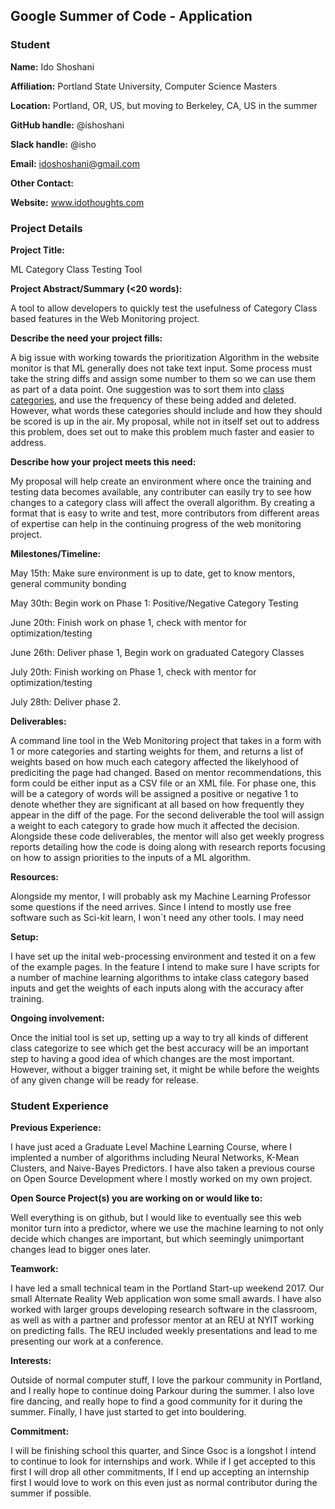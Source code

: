 ## Google Summer of Code - Application

### Student

**Name:** Ido Shoshani

**Affiliation:** Portland State University, Computer Science Masters

**Location:** Portland, OR, US, but moving to Berkeley, CA, US in the summer

**GitHub handle:** @ishoshani

**Slack handle:** @isho

**Email:** idoshoshani@gmail.com

**Other Contact:**  

**Website:** www.idothoughts.com

### Project Details

**Project Title:**  

ML Category Class Testing Tool

**Project Abstract/Summary (<20 words):**  

A tool to allow developers to quickly test the usefulness of Category Class based features in the Web Monitoring project. 

**Describe the need your project fills:**  

A big issue with working towards the prioritization Algorithm in the website monitor is that ML generally does not take text input. Some process must take the string diffs and assign some number to them so we can use them as part of a data point. One suggestion was to sort them into [class categories](https://github.com/edgi-govdata-archiving/web-monitoring-processing/issues/28), and use the frequency of these being added and deleted. However, what words these categories should include and how they should be scored is up in the air. My proposal, while not in itself set out to address this problem, does set out to make this problem much faster and easier to address. 

**Describe how your project meets this need:**  
  
  My proposal will help create an environment where once the training and testing data becomes available, any contributer can easily try to see how changes to a category class will affect the overall algorithm. By creating a format that is easy to write and test, more contributors from different areas of expertise can help in the continuing progress of the web monitoring project. 

**Milestones/Timeline:**  

May 15th: Make sure environment is up to date, get to know mentors, general community bonding

May 30th: Begin work on Phase 1: Positive/Negative Category Testing

June 20th: Finish work on phase 1, check with mentor for optimization/testing

June 26th: Deliver phase 1, Begin work on graduated Category Classes

July 20th: Finish working on Phase 1, check with mentor for optimization/testing

July 28th: Deliver phase 2.

**Deliverables:**  

A command line tool in the Web Monitoring project that takes in a form with 1 or more categories and starting weights for them, and returns a list of weights based on how much each category affected the likelyhood of prediciting the page had changed. Based on mentor recommendations, this form could be either input as a CSV file or an XML file. For phase one, this will be a category of words will be assigned a positive or negative 1 to denote whether they are significant at all based on how frequently they appear in the diff of the page. For the second deliverable the tool will assign a weight to each category to grade how much it affected the decision. Alongside these code deliverables, the mentor will also get weekly progress reports detailing how the code is doing along with research reports focusing on how to assign priorities to the inputs of a ML algorithm.

**Resources:**  

Alongside my mentor, I will probably ask my Machine Learning Professor some questions if the need arrives. Since I intend to mostly use free software such as Sci-kit learn, I won`t need any other tools. I may need

**Setup:**  

I have set up the inital web-processing environment and tested it on a few of the example pages. In the feature I intend to make sure I have scripts for a number of machine learning algorithms to intake class category based inputs and get the weights of each inputs along with the accuracy after training. 

**Ongoing involvement:**  

Once the initial tool is set up, setting up a way to try all kinds of different class categorize to see which get the best accuracy will be an important step to having a good idea of which changes are the most important. However, without a bigger training set, it might be while before the weights of any given change will be ready for release.

### Student Experience

**Previous Experience:**

I have just aced a Graduate Level Machine Learning Course, where I implented a number of algorithms including Neural Networks, K-Mean Clusters, and Naive-Bayes Predictors. I have also taken a previous course on Open Source Development where I mostly worked on my own project.

**Open Source Project(s) you are working on or would like to:**

Well everything is on github, but I would like to eventually see this web monitor turn into a predictor, where we use the machine learning to not only decide which changes are important, but which seemingly unimportant changes lead to bigger ones later.

**Teamwork:**

I have led a small technical team in the Portland Start-up weekend 2017. Our small Alternate Reality Web application won some small awards. I have also worked with larger groups developing research software in the classroom, as well as with a partner and professor mentor at an REU at NYIT working on predicting falls. The REU included weekly presentations and lead to me presenting our work at a conference. 

**Interests:**

Outside of normal computer stuff, I love the parkour community in Portland, and I really hope to continue doing Parkour during the summer. I also love fire dancing, and really hope to find a good community for it during the summer. Finally, I have just started to get into bouldering. 

**Commitment:**

I will be finishing school this quarter, and Since Gsoc is a longshot I intend to continue to look for internships and work. While if I get accepted to this first I will drop all other commitments, If I end up accepting an internship first I would love to work on this even just as normal contributor during the summer if possible.
